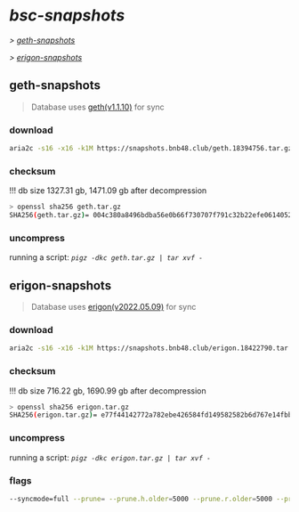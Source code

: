 # *bsc-snapshots*


*\> [geth-snapshots](#geth-snapshots)*

*\> [erigon-snapshots](#erigon-snapshots)*


## geth-snapshots


> Database uses [geth(v1.1.10)](https://github.com/bnb-chain/bsc/releases/tag/v1.1.10) for sync


### download


```bash
aria2c -s16 -x16 -k1M https://snapshots.bnb48.club/geth.18394756.tar.gz -o geth.tar.gz
```


### checksum


!!! db size 1327.31 gb, 1471.09 gb after decompression
```bash
> openssl sha256 geth.tar.gz
SHA256(geth.tar.gz)= 004c380a8496bdba56e0b66f730707f791c32b22efe061405298442338e091f9
```


### uncompress


running a script: _`pigz -dkc geth.tar.gz | tar xvf -`_


## erigon-snapshots


> Database uses [erigon(v2022.05.09)](https://github.com/ledgerwatch/erigon/releases/tag/v2022.05.09) for sync


### download


```zsh
aria2c -s16 -x16 -k1M https://snapshots.bnb48.club/erigon.18422790.tar.gz -o erigon.tar.gz
```


### checksum

!!! db size 716.22 gb, 1690.99 gb after decompression
```bash
> openssl sha256 erigon.tar.gz
SHA256(erigon.tar.gz)= e77f44142772a782ebe426584fd149582582b6d767e14fbb89e9da574d76edfd
```


### uncompress


running a script: _`pigz -dkc erigon.tar.gz | tar xvf -`_


### flags


```bash
--syncmode=full --prune= --prune.h.older=5000 --prune.r.older=5000 --prune.t.older=5000 --prune.c.older=5000
```
